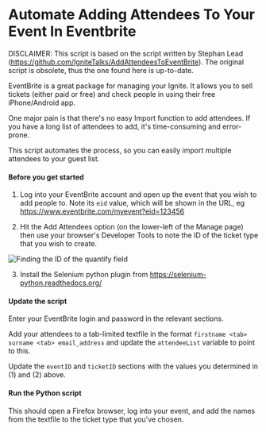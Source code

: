 # Automate Adding Attendees To Your Event In Eventbrite

DISCLAIMER: This script is based on the script written by Stephan Lead (https://github.com/IgniteTalks/AddAttendeesToEventBrite). The original script is obsolete, thus the one found here is up-to-date.

EventBrite is a great package for managing your Ignite. It allows you to sell tickets (either paid or free) and check people in using their free iPhone/Android app.

One major pain is that there's no easy Import function to add attendees. If you have a long list of attendees to add, it's time-consuming and error-prone.

This script automates the process, so you can easily import multiple attendees to your guest list.

#### Before you get started

1) Log into your EventBrite account and open up the event that you wish to add people to. Note its `eid` value, which will be shown in the URL, eg https://www.eventbrite.com/myevent?eid=123456

2) Hit the Add Attendees option (on the lower-left of the Manage page) then use your browser's Developer Tools to note the ID of the ticket type that you wish to create.

![Finding the ID of the quantify field](https://i.imgur.com/isWfSJe.png)

3) Install the Selenium python plugin from https://selenium-python.readthedocs.org/

#### Update the script

Enter your EventBrite login and password in the relevant sections.

Add your attendees to a tab-limited textfile in the format `firstname <tab> surname <tab> email_address` and update the `attendeeList` variable to point to this.

Update the `eventID` and `ticketID` sections with the values you determined in (1) and (2) above.

#### Run the Python script

This should open a Firefox browser, log into your event, and add the names from the textfile to the ticket type that you've chosen.
